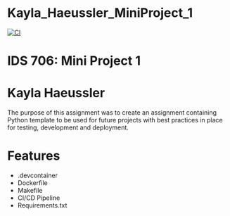# Kayla_Haeussler_MiniProject_1

[![CI](https://github.com/nogibjj/Kayla_Haeussler_MiniProject_1/actions/workflows/hello.yml/badge.svg)](https://github.com/nogibjj/Kayla_Haeussler_MiniProject_1/actions/workflows/hello.yml)


# IDS 706: Mini Project 1
# Kayla Haeussler

The purpose of this assignment was to create an assignment containing Python template to be used for future projects with best practices in place for testing, development and deployment.

# Features
- .devcontainer
- Dockerfile
- Makefile
- CI/CD Pipeline
- Requirements.txt
